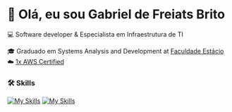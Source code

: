 # 👋 Olá, eu sou Gabriel de Freiats Brito

💻 Software developer & Especialista em Infraestrutura de TI

🎓 Graduado em Systems Analysis and Development at [Faculdade Estácio](https://estacio.br/?srsltid=AfmBOopb0g2X2OLuOCCa9sY6bD-FuN6V_C3HzAlE1P0uUYdlX-DWGigS)   
☁️ [1x AWS Certified](https://aws.amazon.com/certification/)    


### 🛠 Skills
 [![My Skills](https://skillicons.dev/icons?i=js,html,css,wasm)](https://skillicons.dev)
[![My Skills](https://skillicons.dev/icons?i=aws,azure,react,vue,flutter&perline=3)](https://skillicons.dev)



